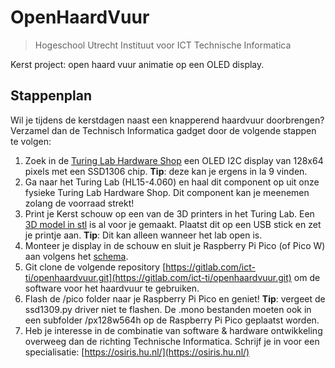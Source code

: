 # OpenHaardVuur

> Hogeschool Utrecht
> Instituut voor ICT
> Technische Informatica

Kerst project: open haard vuur animatie op een OLED display.

## Stappenplan

Wil je tijdens de kerstdagen naast een knapperend haardvuur doorbrengen? Verzamel dan de Technisch Informatica gadget door de volgende stappen te volgen:

1. Zoek in de [Turing Lab Hardware Shop](https://hu-hbo-ict.gitlab.io/turing-lab/ti-lab-shop/index.html) een OLED I2C display van 128x64 pixels met een SSD1306 chip. **Tip**: deze kan je ergens in la 9 vinden.
2. Ga naar het Turing Lab (HL15-4.060) en haal dit component op uit onze fysieke Turing Lab Hardware Shop. Dit component kan je meenemen zolang de voorraad strekt! 
3. Print je Kerst schouw op een van de 3D printers in het Turing Lab. Een [3D model in stl](./haard3D/TI_haard_v5.stl) is al voor je gemaakt. Plaatst dit op een USB stick en zet je printje aan. **Tip**: Dit kan alleen wanneer het lab open is.
4. Monteer je display in de schouw en sluit je Raspberry Pi Pico (of Pico W) aan volgens het [schema](README.md).
5. Git clone de volgende repository [https://gitlab.com/ict-ti/openhaardvuur.git](https://gitlab.com/ict-ti/openhaardvuur.git) om de software voor het haardvuur te gebruiken.
6. Flash de /pico folder naar je Raspberry Pi Pico en geniet! **Tip**: vergeet de ssd1309.py driver niet te flashen. De .mono bestanden moeten ook in een subfolder /px128w564h op de Raspberry Pi Pico geplaatst worden.
7. Heb je interesse in de combinatie van software & hardware ontwikkeling overweeg dan de richting Technische Informatica. Schrijf je in voor een specialisatie: [https://osiris.hu.nl/](https://osiris.hu.nl/)
